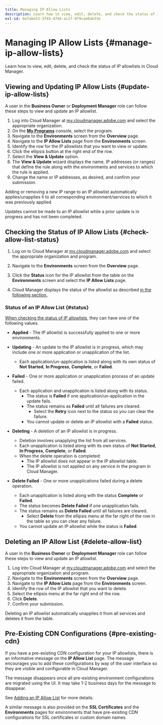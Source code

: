 ```yaml
---
title: Managing IP Allow Lists
description: Learn how to view, edit, delete, and check the status of IP allowlists in Cloud Manager.
exl-id: 6efabe53-3f45-47d4-ac1f-979cae0ab33e
---
```

# Managing IP Allow Lists {#manage-ip-allow-lists}

Learn how to view, edit, delete, and check the status of IP allowlists in Cloud Manager.

## Viewing and Updating IP Allow Lists {#update-ip-allow-lists}

A user in the **Business Owner** or **Deployment Manager** role can follow these steps to view and update an IP allowlist. 

1. Log into Cloud Manager at [my.cloudmanager.adobe.com](https://my.cloudmanager.adobe.com/) and select the appropriate organization.
1. On the **[My Programs](/help/implementing/cloud-manager/navigation.md#my-programs)** console, select the program.
1. Navigate to the **Environments** screen from the **Overview** page.
1. Navigate to the **IP Allow Lists** page from the **Environments** screen.
1. Identify the row for the IP allowlists that you want to view or update.
1. Click the ellipsis button at the right end of the row.
1. Select the **View & Update** option.
1. The **View &amp; Update** wizard displays the name, IP addresses (or ranges) that define the rule along with the environments and services to which the rule is applied.
1. Change the name or IP addresses, as desired, and confirm your submission.

Adding or removing a new IP range to an IP allowlist automatically applies/unapplies it to all corresponding environment/services to which it was previously applied.

Updates cannot be made to an IP allowlist while a prior update is in progress and has not been completed.

## Checking the Status of IP Allow Lists {#check-allow-list-status}

1. Log on to Cloud Manager at [my.cloudmanager.adobe.com](https://my.cloudmanager.adobe.com/) and select the appropriate organization and program.

1. Navigate to the **Environments** screen from the **Overview** page.

1. Click the **Status** icon for the IP allowlist from the table on the **Environments** screen and select the **IP Allow Lists** page.

1. Cloud Manager displays the status of the allowlist as described [in the following section.](#status)

### Status of an IP Allow List {#status}

[When checking the status of IP allowlists,](#check-allow-list-status) they can have one of the following values.

* **Applied** - The IP allowlist is successfully applied to one or more environments.

* **Updating** - An update to the IP allowlist is in progress, which may include one or more application or unapplication of the list.

  * Each application/un-application is listed along with its own status of **Not Started**, **In Progress**, **Complete**, or **Failed**.

* **Failed** - One or more application or unapplication process of an update failed.
  * Each application and unapplication is listed along with its status.
    * The status is **Failed** if one application/un-application in the update fails. 
    * The status remains as **Failed** until all failures are cleared.
      * Select the **Retry** icon next to the status so you can clear the failure.
    * You cannot update or delete an IP allowlist with a **Failed** status.

* **Deleting** - A deletion of an IP allowlist is in progress.
  * Deletion involves unapplying the list from all services.
  * Each unapplication is listed along with its own status of **Not Started**, **In Progress**, **Complete**, or **Failed**.
  * When the delete operation is completed:
    * The IP allowlist does not appear in the IP allowlist table.
    * The IP allowlist is not applied on any service in the program in Cloud Manager.

* **Delete Failed** - One or more unapplications failed during a delete operation.

  * Each unapplication is listed along with the status **Complete** or **Failed**.
  * The status becomes **Delete Failed** if one unapplication fails. 
  * The status remains as **Delete Failed** until all failures are cleared.
    * Select **Delete** from the ellipsis menu at the far right of the row in the table so you can clear any failure.
  * You cannot update an IP allowlist while the status is **Failed**.

## Deleting an IP Allow List {#delete-allow-list}

A user in the **Business Owner** or **Deployment Manager** role can follow these steps to view and update an IP allowlist. 

1. Log into Cloud Manager at [my.cloudmanager.adobe.com](https://my.cloudmanager.adobe.com/) and select the appropriate organization and program.
1. Navigate to the **Environments** screen from the **Overview** page.
1. Navigate to the **IP Allow Lists** page from the **Environments** screen.
1. Identify the row of the IP allowlist that you want to delete.
1. Select the ellipsis menu at the far right end of the row.
1. Click **Delete**.
1. Confirm your submission.

Deleting an IP allowlist automatically unapplies it from all services and deletes it from the table.

## Pre-Existing CDN Configurations {#pre-existing-cdn}

If you have a pre-existing CDN configuration for your IP allowlists, there is an informative message on the **IP Allow List** page. The message encourages you to add these configurations by way of the user interface so they are visible and configurable in Cloud Manager.

The message disappears once all pre-existing environment configurations are migrated using the UI. It may take 1-2 business days for the message to disappear.

See [Adding an IP Allow List](/help/implementing/cloud-manager/ip-allow-lists/add-ip-allow-lists.md) for more details.

A similar message is also provided on the **SSL Certificates** and the **Environments** pages for environments that have pre-existing CDN configurations for SSL certificates or custom domain names.

